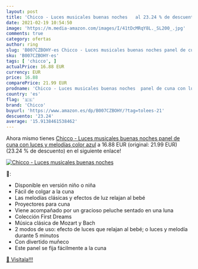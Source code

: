 ```yaml
---
layout: post
title: 'Chicco - Luces musicales buenas noches   al 23.24 % de descuento'
date: 2021-02-19 10:54:50
image: 'https://m.media-amazon.com/images/I/41tDcMRqY8L._SL200_.jpg'
comments: true
category: ofertas
author: ring
slug: 'B007CZBOHY-es Chicco - Luces musicales buenas noches panel de cuna con...'
sku: 'B007CZBOHY-es'
tags: [ 'chicco', ]
actualPrice: 16.88 EUR
currency: EUR
price: 16.88
comparePrice: 21.99 EUR
prodname: 'Chicco - Luces musicales buenas noches  panel de cuna con luces y melodías  color azul'
country: 'es'
flag: '🇪🇸'
brand: 'Chicco'
buyurl: 'https://www.amazon.es/dp/B007CZBOHY/?tag=tolees-21'
descuento: '23.24'
average: '15.9138461538462'
---
```


Ahora mismo tienes [Chicco - Luces musicales buenas noches  panel de cuna con luces y melodías  color azul](https://www.amazon.es/dp/B007CZBOHY/?tag=tolees-21) a 16.88 EUR (original: 21.99 EUR) (23.24 %  de descuento) en el siguiente enlace!

[![Chicco - Luces musicales buenas noches  ](https://m.media-amazon.com/images/I/41tDcMRqY8L._SL200_.jpg)](https://www.amazon.es/dp/B007CZBOHY/?tag=tolees-21)

🔎:

- Disponible en versión niño o niña
- Fácil de colgar a la cuna
- Las melodías clásicas y efectos de luz relajan al bebé
- Proyectores para cuna
- Viene acompañado por un gracioso peluche sentado en una luna
- Colección First Dreams
- Música clásica de Mozart y Bach
- 2 modos de uso: efecto de luces que relajan al bebé; o luces y melodía durante 5 minutos
- Con divertido muñeco
- Este panel se fija fácilmente a la cuna

[🛒 Visítala!!!](https://www.amazon.es/dp/B007CZBOHY/?tag=tolees-21)

